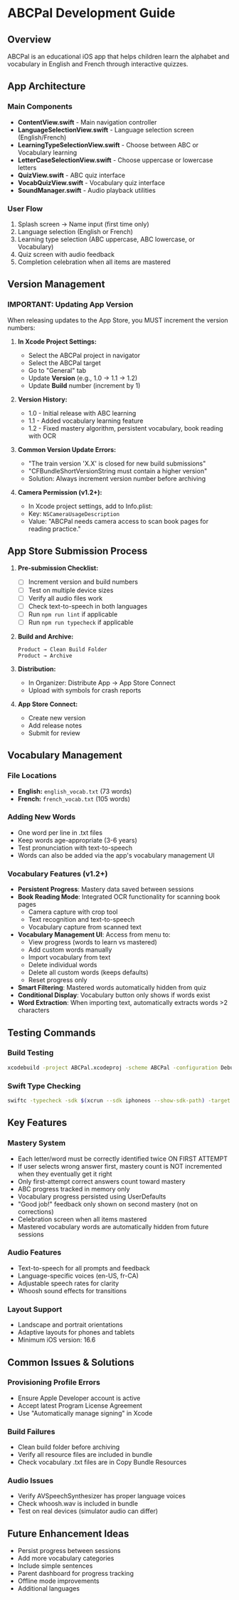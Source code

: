 # ABCPal Development Guide

## Overview
ABCPal is an educational iOS app that helps children learn the alphabet and vocabulary in English and French through interactive quizzes.

## App Architecture

### Main Components
- **ContentView.swift** - Main navigation controller
- **LanguageSelectionView.swift** - Language selection screen (English/French)
- **LearningTypeSelectionView.swift** - Choose between ABC or Vocabulary learning
- **LetterCaseSelectionView.swift** - Choose uppercase or lowercase letters
- **QuizView.swift** - ABC quiz interface
- **VocabQuizView.swift** - Vocabulary quiz interface
- **SoundManager.swift** - Audio playback utilities

### User Flow
1. Splash screen → Name input (first time only)
2. Language selection (English or French)
3. Learning type selection (ABC uppercase, ABC lowercase, or Vocabulary)
4. Quiz screen with audio feedback
5. Completion celebration when all items are mastered

## Version Management

### IMPORTANT: Updating App Version
When releasing updates to the App Store, you MUST increment the version numbers:

1. **In Xcode Project Settings:**
   - Select the ABCPal project in navigator
   - Select the ABCPal target
   - Go to "General" tab
   - Update **Version** (e.g., 1.0 → 1.1 → 1.2)
   - Update **Build** number (increment by 1)

2. **Version History:**
   - 1.0 - Initial release with ABC learning
   - 1.1 - Added vocabulary learning feature
   - 1.2 - Fixed mastery algorithm, persistent vocabulary, book reading with OCR

3. **Common Version Update Errors:**
   - "The train version 'X.X' is closed for new build submissions"
   - "CFBundleShortVersionString must contain a higher version"
   - Solution: Always increment version number before archiving

4. **Camera Permission (v1.2+):**
   - In Xcode project settings, add to Info.plist:
   - Key: `NSCameraUsageDescription`
   - Value: "ABCPal needs camera access to scan book pages for reading practice."

## App Store Submission Process

1. **Pre-submission Checklist:**
   - [ ] Increment version and build numbers
   - [ ] Test on multiple device sizes
   - [ ] Verify all audio files work
   - [ ] Check text-to-speech in both languages
   - [ ] Run `npm run lint` if applicable
   - [ ] Run `npm run typecheck` if applicable

2. **Build and Archive:**
   ```
   Product → Clean Build Folder
   Product → Archive
   ```

3. **Distribution:**
   - In Organizer: Distribute App → App Store Connect
   - Upload with symbols for crash reports

4. **App Store Connect:**
   - Create new version
   - Add release notes
   - Submit for review

## Vocabulary Management

### File Locations
- **English:** `english_vocab.txt` (73 words)
- **French:** `french_vocab.txt` (105 words)

### Adding New Words
- One word per line in .txt files
- Keep words age-appropriate (3-6 years)
- Test pronunciation with text-to-speech
- Words can also be added via the app's vocabulary management UI

### Vocabulary Features (v1.2+)
- **Persistent Progress**: Mastery data saved between sessions
- **Book Reading Mode**: Integrated OCR functionality for scanning book pages
  - Camera capture with crop tool
  - Text recognition and text-to-speech
  - Vocabulary capture from scanned text
- **Vocabulary Management UI**: Access from menu to:
  - View progress (words to learn vs mastered)
  - Add custom words manually
  - Import vocabulary from text
  - Delete individual words
  - Delete all custom words (keeps defaults)
  - Reset progress only
- **Smart Filtering**: Mastered words automatically hidden from quiz
- **Conditional Display**: Vocabulary button only shows if words exist
- **Word Extraction**: When importing text, automatically extracts words >2 characters

## Testing Commands

### Build Testing
```bash
xcodebuild -project ABCPal.xcodeproj -scheme ABCPal -configuration Debug build
```

### Swift Type Checking
```bash
swiftc -typecheck -sdk $(xcrun --sdk iphoneos --show-sdk-path) -target arm64-apple-ios13.0 *.swift
```

## Key Features

### Mastery System
- Each letter/word must be correctly identified twice ON FIRST ATTEMPT
- If user selects wrong answer first, mastery count is NOT incremented when they eventually get it right
- Only first-attempt correct answers count toward mastery
- ABC progress tracked in memory only
- Vocabulary progress persisted using UserDefaults
- "Good job!" feedback only shown on second mastery (not on corrections)
- Celebration screen when all items mastered
- Mastered vocabulary words are automatically hidden from future sessions

### Audio Features
- Text-to-speech for all prompts and feedback
- Language-specific voices (en-US, fr-CA)
- Adjustable speech rates for clarity
- Whoosh sound effects for transitions

### Layout Support
- Landscape and portrait orientations
- Adaptive layouts for phones and tablets
- Minimum iOS version: 16.6

## Common Issues & Solutions

### Provisioning Profile Errors
- Ensure Apple Developer account is active
- Accept latest Program License Agreement
- Use "Automatically manage signing" in Xcode

### Build Failures
- Clean build folder before archiving
- Verify all resource files are included in bundle
- Check vocabulary .txt files are in Copy Bundle Resources

### Audio Issues
- Verify AVSpeechSynthesizer has proper language voices
- Check whoosh.wav is included in bundle
- Test on real devices (simulator audio can differ)

## Future Enhancement Ideas
- Persist progress between sessions
- Add more vocabulary categories
- Include simple sentences
- Parent dashboard for progress tracking
- Offline mode improvements
- Additional languages